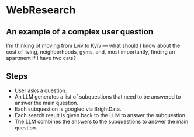 # WebResearch

## An example of a complex user question

I'm thinking of moving from Lviv to Kyiv — what should I know about the cost of living, neighborhoods, gyms, and, most importantly, finding an apartment if I have two cats?

## Steps

- User asks a question.
- An LLM generates a list of subquestions that need to be answered to answer the main question.
- Each subquestion is googled via BrightData.
- Each search result is given back to the LLM to answer the subquestion.
- The LLM combines the answers to the subquestions to answer the main question.
